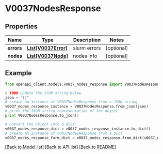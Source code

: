 # V0037NodesResponse


## Properties
Name | Type | Description | Notes
------------ | ------------- | ------------- | -------------
**errors** | [**List[V0037Error]**](V0037Error.md) | slurm errors | [optional] 
**nodes** | [**List[V0037Node]**](V0037Node.md) | nodes info | [optional] 

## Example

```python
from openapi_client.models.v0037_nodes_response import V0037NodesResponse

# TODO update the JSON string below
json = "{}"
# create an instance of V0037NodesResponse from a JSON string
v0037_nodes_response_instance = V0037NodesResponse.from_json(json)
# print the JSON string representation of the object
print V0037NodesResponse.to_json()

# convert the object into a dict
v0037_nodes_response_dict = v0037_nodes_response_instance.to_dict()
# create an instance of V0037NodesResponse from a dict
v0037_nodes_response_form_dict = v0037_nodes_response.from_dict(v0037_nodes_response_dict)
```
[[Back to Model list]](../README.md#documentation-for-models) [[Back to API list]](../README.md#documentation-for-api-endpoints) [[Back to README]](../README.md)


